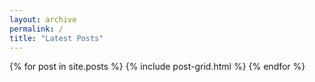 ```yaml
---
layout: archive
permalink: /
title: "Latest Posts"
---
```


<!-- <div class="page-lead" style="background-image:url(https://mmistakes.github.io/skinny-bones-jekyll/images/wood-texture-1600x800.jpg)">
  <div class="wrap page-lead-content">
    <h1>Skinny Bones</h1>
    <h2>Jump start your Jekyll site with something thin and light.</h2>
    <a href="https://mmistakes.github.io/skinny-bones-jekyll/getting-started/" class="btn-inverse">Start Using Skinny Bones</a> &nbsp; or &nbsp; <a href="https://github.com/mmistakes/skinny-bones-jekyll" class="btn-inverse">View on GitHub</a>
  </div><!-- /.page-lead-content -->
<!-- </div> -->


<div class="tiles">
{% for post in site.posts %}
	{% include post-grid.html %}
{% endfor %}
</div><!-- /.tiles -->

